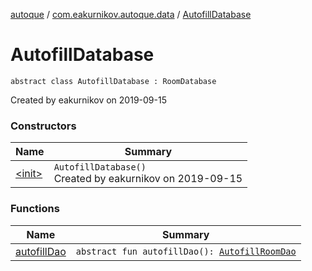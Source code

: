 [autoque](../../index.md) / [com.eakurnikov.autoque.data](../index.md) / [AutofillDatabase](./index.md)

# AutofillDatabase

`abstract class AutofillDatabase : RoomDatabase`

Created by eakurnikov on 2019-09-15

### Constructors

| Name | Summary |
|---|---|
| [&lt;init&gt;](-init-.md) | `AutofillDatabase()`<br>Created by eakurnikov on 2019-09-15 |

### Functions

| Name | Summary |
|---|---|
| [autofillDao](autofill-dao.md) | `abstract fun autofillDao(): `[`AutofillRoomDao`](../../com.eakurnikov.autoque.data.db.dao/-autofill-room-dao/index.md) |
